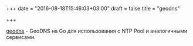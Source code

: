 +++
date = "2016-08-18T15:46:03+03:00"
draft = false
title = "geodns"

+++

<p><a href="https://github.com/abh/geodns">geodns</a>&nbsp;-&nbsp;GeoDNS на Go для использования с&nbsp;NTP Pool и аналогичными сервисами.</p>

